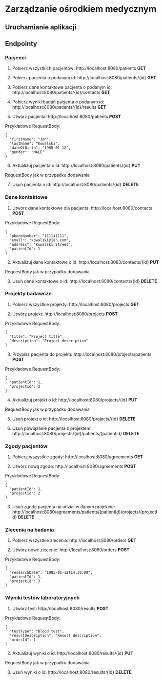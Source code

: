# Zarządzanie ośrodkiem medycznym

## Uruchamianie aplikacji

## Endpointy
### Pacjenci

1. Pobierz wszystkich pacjentów: http://localhost:8080/patients <b>GET</b>

2. Pobierz pacjenta o podanym id: http://localhost:8080/patients/{id} <b>GET</b>

3. Pobierz dane kontaktowe pacjenta o podanym id: http://localhost:8080/patients/{id}/contacts <b>GET</b>

4. Pobierz wyniki badań pacjenta o podanym id: http://localhost:8080/patients/{id}/results <b>GET</b>

5. Utwórz pacjenta: http://localhost:8080/patients <b>POST</b>

Przykładowe RequestBody: 
```
{
  "firstName": "Jan",
  "lastName": "Kowalski",
  "dateOfBirth": "1985-01-12",
  "gender": "MALE"
}
```

6. Aktualizuj pacjenta o id: http://localhost:8080/patients/{id} <b>PUT</b>

RequestBody jak w przypadku dodawania

7. Usuń pacjenta o id: http://localhost:8080/patients/{id} <b>DELETE</b>

### Dane kontaktowe
1. Utwórz dane kontaktowe dla pacjenta: http://localhost:8080/contacts <b>POST</b>

Przykładowe RequestBody: 
```
{
  "phoneNumber": "111111111",
  "email": "kowalski@jan.com",
  "address": "Kowalski Street",
  "patientId": 1
}
```

2. Aktualizuj dane kontaktowe o id: http://localhost:8080/contacts/{id} <b>PUT</b>

RequestBody jak w przypadku dodawania

3. Usuń dane kontaktowe o id: http://localhost:8080/contacts/{id} <b>DELETE</b>

### Projekty badawcze

1. Pobierz wszystkie projekty: http://localhost:8080/projects <b>GET</b>

2. Utwórz projekt: http://localhost:8080/projects <b>POST</b>

Przykładowe RequestBody: 
```
{
  "title": "Project title",
  "description": "Project description"
}
```

3. Przypisz pacjenta do projektu http://localhost:8080/projects/patients <b>POST</b>

Przykładowe RequestBody: 
```
{
  "patientId": 1,
  "projectId": 2
}
```

4. Aktualizuj projekt o id: http://localhost:8080/projects/{id} <b>PUT</b>

RequestBody jak w przypadku dodawania

5. Usuń projekt o id: http://localhost:8080/projects/{id} <b>DELETE</b>

6. Usuń powiązanie pacjenta z projektem: http://localhost:8080/projects/{id}/patients/{patientId} <b>DELETE</b>

### Zgody pacjentów
1. Pobierz wszystkie zgody: http://localhost:8080/agreements <b>GET</b>

2. Utwórz nową zgodę: http://localhost:8080/agreements <b>POST</b>

Przykładowe RequestBody: 
```
{
  "patientId": 1,
  "projectId": 2
}
```

3. Usuń zgodę pacjenta na udział w danym projekcie: http://localhost:8080/agreements/patients/{patientId}/projects/{projectId} <b>DELETE</b>

### Zlecenia na badania
1. Pobierz wszystkie zlecenia: http://localhost:8080/orders <b>GET</b>

2. Utwórz nowe zlecenie: http://localhost:8080/orders <b>POST</b>

Przykładowe RequestBody: 
```
{   
  "researchDate": "1985-01-12T14:30:00",
  "patientId": 1,
  "projectId": 3
}
```

### Wyniki testów laboratoryjnych
1. Utwórz test: http://localhost:8080/results <b>POST</b>

Przykładowe RequestBody: 
```
{
  "testType": "Blood test",
  "resultDescription": "Result description",
  "orderId": 1
}
```

2. Aktualizuj wyniki o id: http://localhost:8080/results/{id} <b>PUT</b>

RequestBody jak w przypadku dodawania

3. Usuń wyniki o id: http://localhost:8080/results/{id} <b>DELETE</b>
